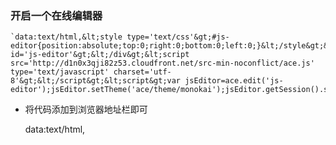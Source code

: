 ### 开启一个在线编辑器

	`data:text/html,&lt;style type='text/css'&gt;#js-editor{position:absolute;top:0;right:0;bottom:0;left:0;}&lt;/style&gt;&lt;div id='js-editor'&gt;&lt;/div&gt;&lt;script src='http://d1n0x3qji82z53.cloudfront.net/src-min-noconflict/ace.js' type='text/javascript' charset='utf-8'&gt;&lt;/script&gt;&lt;script&gt;var jsEditor=ace.edit('js-editor');jsEditor.setTheme('ace/theme/monokai');jsEditor.getSession().setMode('ace/mode/javascript');&lt;/script&gt;`


- 将代码添加到浏览器地址栏即可

	data:text/html, <html contenteditable>